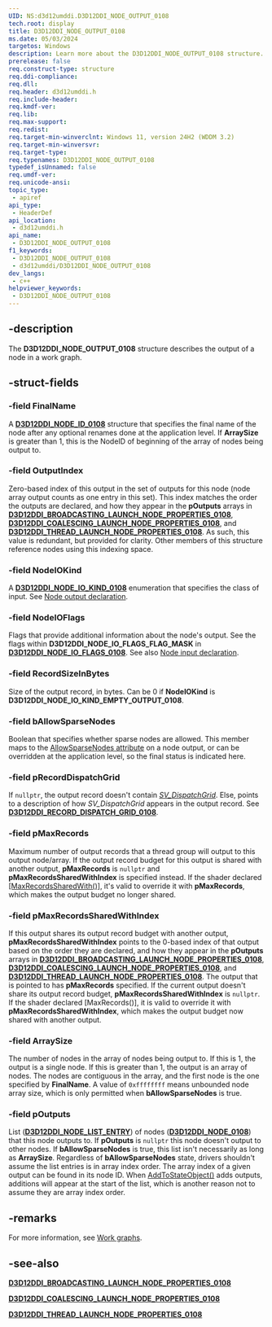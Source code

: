 ```yaml
---
UID: NS:d3d12umddi.D3D12DDI_NODE_OUTPUT_0108
tech.root: display
title: D3D12DDI_NODE_OUTPUT_0108
ms.date: 05/03/2024
targetos: Windows
description: Learn more about the D3D12DDI_NODE_OUTPUT_0108 structure.
prerelease: false
req.construct-type: structure
req.ddi-compliance: 
req.dll: 
req.header: d3d12umddi.h
req.include-header: 
req.kmdf-ver: 
req.lib: 
req.max-support: 
req.redist: 
req.target-min-winverclnt: Windows 11, version 24H2 (WDDM 3.2)
req.target-min-winversvr: 
req.target-type: 
req.typenames: D3D12DDI_NODE_OUTPUT_0108
typedef_isUnnamed: false
req.umdf-ver: 
req.unicode-ansi: 
topic_type:
 - apiref
api_type:
 - HeaderDef
api_location:
 - d3d12umddi.h
api_name:
 - D3D12DDI_NODE_OUTPUT_0108
f1_keywords:
 - D3D12DDI_NODE_OUTPUT_0108
 - d3d12umddi/D3D12DDI_NODE_OUTPUT_0108
dev_langs:
 - c++
helpviewer_keywords:
 - D3D12DDI_NODE_OUTPUT_0108
---
```


## -description

The **D3D12DDI_NODE_OUTPUT_0108** structure describes the output of a node in a work graph.

## -struct-fields

### -field FinalName

A [**D3D12DDI_NODE_ID_0108**](ns-d3d12umddi-d3d12ddi_node_id_0108.md) structure that specifies the final name of the node after any optional renames done at the application level. If **ArraySize** is greater than 1, this is the NodeID of beginning of the array of nodes being output to.

### -field OutputIndex

Zero-based index of this output in the set of outputs for this node (node array output counts as one entry in this set). This index matches the order the outputs are declared, and how they appear in the **pOutputs** arrays in [**D3D12DDI_BROADCASTING_LAUNCH_NODE_PROPERTIES_0108**](ns-d3d12umddi-d3d12ddi_broadcasting_launch_node_properties_0108.md), [**D3D12DDI_COALESCING_LAUNCH_NODE_PROPERTIES_0108**](ns-d3d12umddi-d3d12ddi_coalescing_launch_node_properties_0108.md), and [**D3D12DDI_THREAD_LAUNCH_NODE_PROPERTIES_0108**](ns-d3d12umddi-d3d12ddi_thread_launch_node_properties_0108.md). As such, this value is redundant, but provided for clarity. Other members of this structure reference nodes using this indexing space.

### -field NodeIOKind

A [**D3D12DDI_NODE_IO_KIND_0108**](ne-d3d12umddi-d3d12ddi_node_io_kind_0108.md) enumeration that specifies the class of input. See [Node output declaration](https://github.com/microsoft/DirectX-Specs/blob/master/d3d/WorkGraphs.md#node-output-declaration).

### -field NodeIOFlags

Flags that provide additional information about the node's output. See the flags within **D3D12DDI_NODE_IO_FLAGS_FLAG_MASK** in [**D3D12DDI_NODE_IO_FLAGS_0108**](ne-d3d12umddi-d3d12ddi_node_io_flags_0108.md). See also [Node input declaration](https://github.com/microsoft/DirectX-Specs/blob/master/d3d/WorkGraphs.md#node-input-declaration).

### -field RecordSizeInBytes

Size of the output record, in bytes. Can be 0 if **NodeIOKind** is **D3D12DDI_NODE_IO_KIND_EMPTY_OUTPUT_0108**.

### -field bAllowSparseNodes

Boolean that specifies whether sparse nodes are allowed. This member maps to the [AllowSparseNodes attribute](https://github.com/microsoft/DirectX-Specs/blob/master/d3d/WorkGraphs.md#node-output-attributes) on a node output, or can be overridden at the application level, so the final status is indicated here.

### -field pRecordDispatchGrid

If ```nullptr```, the output record doesn't contain [*SV_DispatchGrid*](https://github.com/microsoft/DirectX-Specs/blob/master/d3d/WorkGraphs.md#sv_dispatchgrid). Else, points to a description of how *SV_DispatchGrid* appears in the output record. See [**D3D12DDI_RECORD_DISPATCH_GRID_0108**](ns-d3d12umddi-d3d12ddi_record_dispatch_grid_0108.md).

### -field pMaxRecords

Maximum number of output records that a thread group will output to this output node/array. If the output record budget for this output is shared with another output, **pMaxRecords** is ```nullptr``` and **pMaxRecordsSharedWithIndex** is specified instead. If the shader declared [[MaxRecordsSharedWith()]](https://github.com/microsoft/DirectX-Specs/blob/master/d3d/WorkGraphs.md#sv_dispatchgrid), it's valid to override it with **pMaxRecords**, which makes the output budget no longer shared.

### -field pMaxRecordsSharedWithIndex

If this output shares its output record budget with another output, **pMaxRecordsSharedWithIndex** points to the 0-based index of that output based on the order they are declared, and how they appear in the **pOutputs** arrays in  [**D3D12DDI_BROADCASTING_LAUNCH_NODE_PROPERTIES_0108**](ns-d3d12umddi-d3d12ddi_broadcasting_launch_node_properties_0108.md), [**D3D12DDI_COALESCING_LAUNCH_NODE_PROPERTIES_0108**](ns-d3d12umddi-d3d12ddi_coalescing_launch_node_properties_0108.md), and [**D3D12DDI_THREAD_LAUNCH_NODE_PROPERTIES_0108**](ns-d3d12umddi-d3d12ddi_thread_launch_node_properties_0108.md). The output that is pointed to has **pMaxRecords** specified. If the current output doesn't share its output record budget, **pMaxRecordsSharedWithIndex** is ```nullptr```. If the shader declared [MaxRecords()], it is valid to override it with **pMaxRecordsSharedWithIndex**, which makes the output budget now shared with another output.

### -field ArraySize

The number of nodes in the array of nodes being output to. If this is 1, the output is a single node. If this is greater than 1, the output is an array of nodes. The nodes are contiguous in the array, and the first node is the one specified by **FinalName**. A value of ```0xffffffff``` means unbounded node array size, which is only permitted when **bAllowSparseNodes** is true.

### -field pOutputs

List ([**D3D12DDI_NODE_LIST_ENTRY**](ns-d3d12umddi-d3d12ddi_node_list_entry.md)) of nodes ([**D3D12DDI_NODE_0108**](ns-d3d12umddi-d3d12ddi_node_0108.md)) that this node outputs to. If **pOutputs** is ```nullptr``` this node doesn't output to other nodes. If **bAllowSparseNodes** is true, this list isn't necessarily as long as **ArraySize**. Regardless of **bAllowSparseNodes** state, drivers shouldn't assume the list entries is in array index order. The array index of a given output can be found in its node ID. When [AddToStateObject()](https://github.com/microsoft/DirectX-Specs/blob/master/d3d/WorkGraphs.md#addtostateobject) adds outputs, additions will appear at the start of the list, which is another reason not to assume they are array index order.

## -remarks

For more information, see [Work graphs](/windows-hardware/drivers/display/work-graphs).

## -see-also

[**D3D12DDI_BROADCASTING_LAUNCH_NODE_PROPERTIES_0108**](ns-d3d12umddi-d3d12ddi_broadcasting_launch_node_properties_0108.md)

[**D3D12DDI_COALESCING_LAUNCH_NODE_PROPERTIES_0108**](ns-d3d12umddi-d3d12ddi_coalescing_launch_node_properties_0108.md)

[**D3D12DDI_THREAD_LAUNCH_NODE_PROPERTIES_0108**](ns-d3d12umddi-d3d12ddi_thread_launch_node_properties_0108.md)  
